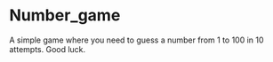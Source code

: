 # Number_game
A simple game where you need to guess a number from 1 to 100 in 10 attempts. Good luck.

